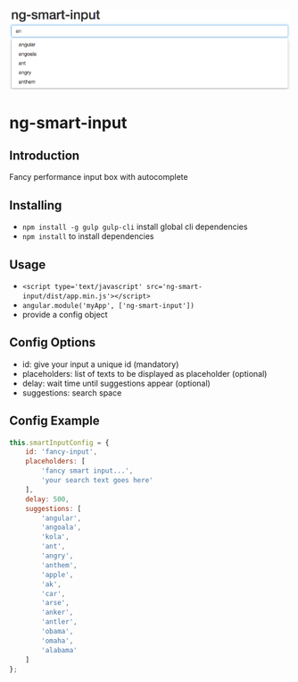 ![Alt text](/sample.png?raw=true)
# ng-smart-input
## Introduction
Fancy performance input box with autocomplete

## Installing
* `npm install -g gulp gulp-cli` install global cli dependencies
* `npm install` to install dependencies

## Usage
* `<script type='text/javascript' src='ng-smart-input/dist/app.min.js'></script>`
* `angular.module('myApp', ['ng-smart-input'])`
* provide a config object

## Config Options
* id: give your input a unique id (mandatory)
* placeholders: list of texts to be displayed as placeholder (optional)
* delay: wait time until suggestions appear (optional)
* suggestions: search space

## Config Example
```javascript
this.smartInputConfig = {
	id: 'fancy-input',
	placeholders: [
		'fancy smart input...',
		'your search text goes here'
	],
	delay: 500,
	suggestions: [
		'angular', 
		'angoala', 
		'kola', 
		'ant', 
		'angry',
		'anthem',
		'apple',
		'ak',
		'car',
		'arse',
		'anker',
		'antler',
		'obama',
		'omaha',
		'alabama'
	]
};
```
